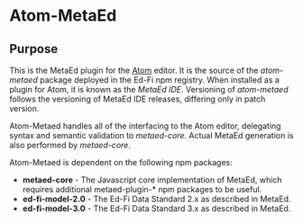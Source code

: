 Atom-MetaEd
======

Purpose
-

This is the MetaEd plugin for the [Atom](https://atom.io) editor.  It is the source of the _atom-metaed_ package deployed in the Ed-Fi npm registry.  When installed as a plugin for Atom, it is known as the _MetaEd IDE_.  Versioning of _atom-metaed_ follows the versioning of MetaEd IDE releases, differing only in patch version.

Atom-Metaed handles all of the interfacing to the Atom editor, delegating syntax and semantic validation to _metaed-core_.  Actual MetaEd generation is also performed by _metaed-core_.

Atom-Metaed is dependent on the following npm packages:
* **metaed-core** - The Javascript core implementation of MetaEd, which requires additional metaed-plugin-* npm packages to be useful.
* **ed-fi-model-2.0** - The Ed-Fi Data Standard 2.x as described in MetaEd.
* **ed-fi-model-3.0** - The Ed-Fi Data Standard 3.x as described in MetaEd.
